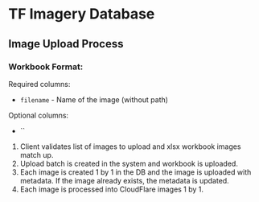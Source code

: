 # TF Imagery Database

## Image Upload Process

### Workbook Format:

Required columns:

* `filename` - Name of the image (without path)

Optional columns:

* ``

1. Client validates list of images to upload and xlsx workbook images match up.
2. Upload batch is created in the system and workbook is uploaded.
3. Each image is created 1 by 1 in the DB and the image is uploaded with metadata.  If the image already exists, the metadata is updated.
4. Each image is processed into CloudFlare images 1 by 1.
